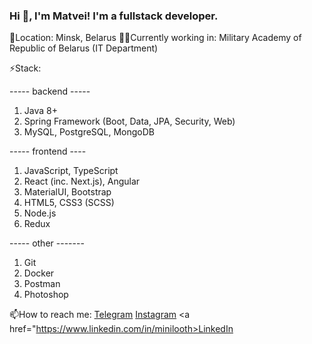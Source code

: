 ### Hi 👋, I'm Matvei! I'm a fullstack developer.

📍Location: Minsk, Belarus
👨‍💻Currently working in: Military Academy of Republic of Belarus (IT Department)

⚡Stack:

  ----- backend -----
  1. Java 8+
  2. Spring Framework (Boot, Data, JPA, Security, Web)
  3. MySQL, PostgreSQL, MongoDB
  
  ----- frontend ----
  1. JavaScript, TypeScript
  2. React (inc. Next.js), Angular
  3. MaterialUI, Bootstrap
  4. HTML5, CSS3 (SCSS)
  5. Node.js
  6. Redux
  
  ----- other -------
  1. Git
  2. Docker
  3. Postman
  4. Photoshop

📫How to reach me: <a href="https://t.me/minilooth">Telegram</a> <a href="https://instagram.com/minilooth">Instagram</a> <a href="https://www.linkedin.com/in/minilooth>LinkedIn</a>
  
<!--
**minilooth/minilooth** is a ✨ _special_ ✨ repository because its `README.md` (this file) appears on your GitHub profile.

Here are some ideas to get you started:

- 🔭 I’m currently working on ...
- 🌱 I’m currently learning ...
- 👯 I’m looking to collaborate on ...
- 🤔 I’m looking for help with ...
- 💬 Ask me about ...
- 📫 How to reach me: ...
- 😄 Pronouns: ...
- ⚡ Fun fact: ...
-->
